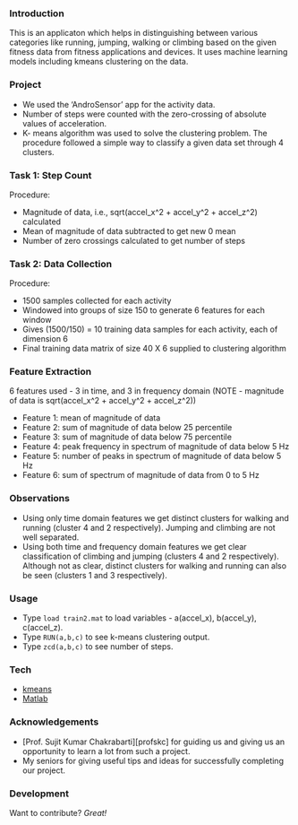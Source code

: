 ### Introduction
This is an applicaton which helps in distinguishing between various categories like running, jumping, walking or climbing based on the given fitness data from fitness applications and devices. It uses machine learning models including kmeans clustering on the data.
 
### Project
* We used the ‘AndroSensor’ app for the activity data.
* Number of steps were counted with the zero-crossing of absolute values of acceleration.
* K- means algorithm was used to solve the clustering problem. The procedure followed a simple way to classify a given data set through 4 clusters.

### Task 1: Step Count
Procedure:
* Magnitude of data, i.e., sqrt(accel_x^2 + accel_y^2 + accel_z^2) calculated
* Mean of magnitude of data subtracted to get new 0 mean
* Number of zero crossings calculated to get number of steps
	
### Task 2: Data Collection
Procedure:
* 1500 samples collected for each activity
* Windowed into groups of size 150 to generate 6 features for each window
* Gives (1500/150) = 10 training data samples for each activity, each of dimension 6
* Final training data matrix of size 40 X 6 supplied to clustering algorithm
	
### Feature Extraction
6 features used - 3 in time, and 3 in frequency domain (NOTE - magnitude of data is sqrt(accel_x^2 + accel_y^2 + accel_z^2))
* Feature 1: mean of magnitude of data
* Feature 2: sum of magnitude of data below 25 percentile
* Feature 3: sum of magnitude of data below 75 percentile
* Feature 4: peak frequency in spectrum of magnitude of data below 5 Hz
* Feature 5: number of peaks in spectrum of magnitude of data below 5 Hz
* Feature 6: sum of spectrum of magnitude of data from 0 to 5 Hz

### Observations
* Using only time domain features we get distinct clusters for walking and running (cluster 4 and 2 respectively). Jumping and climbing are not well separated.
* Using both time and frequency domain features we get clear classification of climbing and jumping (clusters 4 and 2 respectively). Although not as clear, distinct clusters for walking and running can also be seen (clusters 1 and 3 respectively).


### Usage
* Type ```load train2.mat``` to load variables - a(accel_x), b(accel_y), c(accel_z).
* Type ```RUN(a,b,c)``` to see k-means clustering output.
* Type ```zcd(a,b,c)``` to see number of steps.

### Tech

* [kmeans][kmeans]
* [Matlab][matlab]

### Acknowledgements

* [Prof. Sujit Kumar Chakrabarti][profskc] for guiding us and giving us an opportunity to learn a lot from such a project.
* My seniors for giving useful tips and ideas for successfully completing our project.

### Development

Want to contribute? *Great!*

   [kmeans]: <https://en.wikipedia.org/wiki/K-means_clustering>
   [matlab]: <https://www.mathworks.com/products/matlab.html> 
